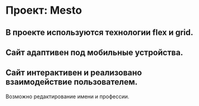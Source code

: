 # Проект: Mesto

В проекте используются технологии flex и grid.
---
Сайт адаптивен под мобильные устройства.
---
Сайт интерактивен и реализовано взаимодействие пользователем.
---
Возможно редактирование имени и профессии.


